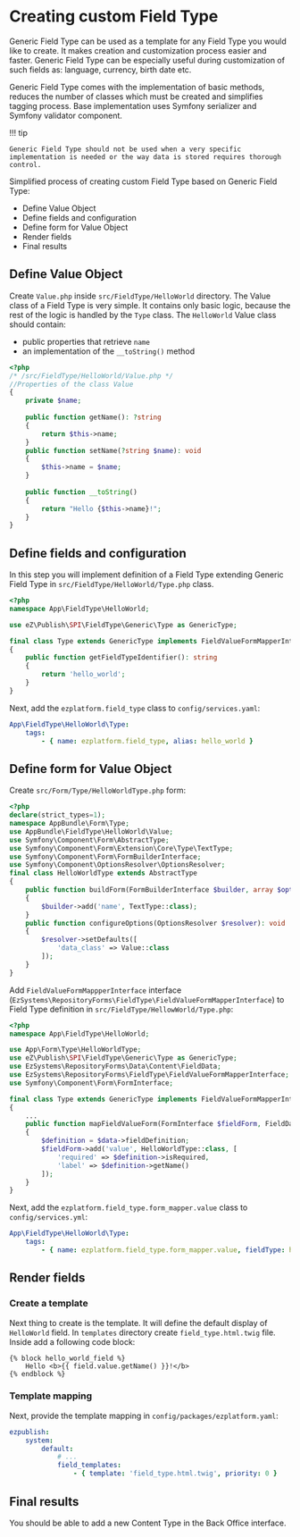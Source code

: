 # Creating custom Field Type

Generic Field Type can be used as a template for any Field Type you would like to create.
It makes creation and customization process easier and faster.
Generic Field Type can be especially useful during customization of such fields as: language, currency, birth date etc.

Generic Field Type comes with the implementation of basic methods, reduces the number of classes which must be created and simplifies tagging process.
Base implementation uses Symfony serializer and Symfony validator component.

!!! tip

    Generic Field Type should not be used when a very specific implementation is needed or the way data is stored requires thorough control.

Simplified process of creating custom Field Type based on Generic Field Type:

- Define Value Object
- Define fields and configuration
- Define form for Value Object
- Render fields
- Final results

## Define Value Object

Create `Value.php` inside `src/FieldType/HelloWorld` directory.
The Value class of a Field Type is very simple.
It contains only basic logic, because the rest of the logic is handled by the `Type` class.
The `HelloWorld` Value class should contain:

- public properties that retrieve `name`
- an implementation of the `__toString()` method

```php
<?php
/* /src/FieldType/HelloWorld/Value.php */
//Properties of the class Value
{
    private $name;
  
    public function getName(): ?string
    {
        return $this->name;
    }
    public function setName(?string $name): void
    {
        $this->name = $name;
    }
    
    public function __toString()
    {
        return "Hello {$this->name}!";
    }
}
```

## Define fields and configuration

In this step you will implement definition of a Field Type extending Generic Field Type in `src/FieldType/HelloWorld/Type.php` class.

```php
<?php
namespace App\FieldType\HelloWorld;

use eZ\Publish\SPI\FieldType\Generic\Type as GenericType;

final class Type extends GenericType implements FieldValueFormMapperInterface
{
    public function getFieldTypeIdentifier(): string
    {
        return 'hello_world';
    }
}
```

Next, add the `ezplatform.field_type` class to `config/services.yaml`:

```yaml
App\FieldType\HelloWorld\Type:
    tags:
        - { name: ezplatform.field_type, alias: hello_world }
```

## Define form for Value Object

Create `src/Form/Type/HelloWorldType.php` form:

```php
<?php
declare(strict_types=1);
namespace AppBundle\Form\Type;
use AppBundle\FieldType\HelloWorld\Value;
use Symfony\Component\Form\AbstractType;
use Symfony\Component\Form\Extension\Core\Type\TextType;
use Symfony\Component\Form\FormBuilderInterface;
use Symfony\Component\OptionsResolver\OptionsResolver;
final class HelloWorldType extends AbstractType
{
    public function buildForm(FormBuilderInterface $builder, array $options): void
    {
        $builder->add('name', TextType::class);
    }
    public function configureOptions(OptionsResolver $resolver): void
    {
        $resolver->setDefaults([
            'data_class' => Value::class
        ]);
    }
}
```

Add `FieldValueFormMappperInterface` interface (`EzSystems\RepositoryForms\FieldType\FieldValueFormMapperInterface`) to Field Type definition in `src/FieldType/HellowWorld/Type.php`:

```php
<?php
namespace App\FieldType\HelloWorld;

use App\Form\Type\HelloWorldType;
use eZ\Publish\SPI\FieldType\Generic\Type as GenericType;
use EzSystems\RepositoryForms\Data\Content\FieldData;
use EzSystems\RepositoryForms\FieldType\FieldValueFormMapperInterface;
use Symfony\Component\Form\FormInterface;

final class Type extends GenericType implements FieldValueFormMapperInterface
{
    ...
    public function mapFieldValueForm(FormInterface $fieldForm, FieldData $data): void
    {
        $definition = $data->fieldDefinition;
        $fieldForm->add('value', HelloWorldType::class, [
            'required' => $definition->isRequired,
            'label' => $definition->getName()
        ]);
    }
}
```

Next, add the `ezplatform.field_type.form_mapper.value` class to `config/services.yml`:

```yaml
App\FieldType\HelloWorld\Type:
    tags:
        - { name: ezplatform.field_type.form_mapper.value, fieldType: hello_world }
```

## Render fields

### Create a template

Next thing to create is the template. It will define the default display of `HelloWorld` field.
In `templates` directory create `field_type.html.twig` file.
Inside add a following code block:

```html+twig
{% block hello_world_field %}
    Hello <b>{{ field.value.getName() }}!</b>
{% endblock %}
```

### Template mapping

Next, provide the template mapping in `config/packages/ezplatform.yaml`:

```yaml
ezpublish:
    system:
        default: 
            # ...
            field_templates:
                - { template: 'field_type.html.twig', priority: 0 }
```

## Final results

You should be able to add a new Content Type in the Back Office interface. 